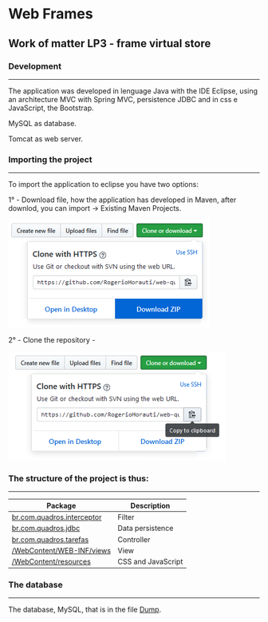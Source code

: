 # Web Frames

## Work of matter LP3 - frame virtual store

### Development
***
The application was developed in lenguage Java with the IDE Eclipse, using an architecture MVC with Spring MVC, persistence JDBC and in css e JavaScript, the Bootstrap. 

MySQL as database.

Tomcat as web server.

### Importing the project
***
To import the application to eclipse you have two options:

1° - Download file, how the application has developed in Maven, after downlod, you can import -> Existing Maven Projects.

![](img/download-zip.png)

2° - Clone the repository - 

![](img/clone-or-download.png)

### The structure of the project is thus:
***
Package | Description
------------|------------
[br.com.quadros.interceptor](src/br/com/quadros/interceptor)| Filter
[br.com.quadros.jdbc](src/br/com/quadros/jdbc)| Data persistence
[br.com.quadros.tarefas](src/br/com/quadros/tarefas)| Controller
[/WebContent/WEB-INF/views](WebContent/WEB-INF/views)| View
[/WebContent/resources](WebContent/resources)| CSS and JavaScript

### The database
***
The database, MySQL, that is in the file [Dump](database/Dump20170216.sql).
